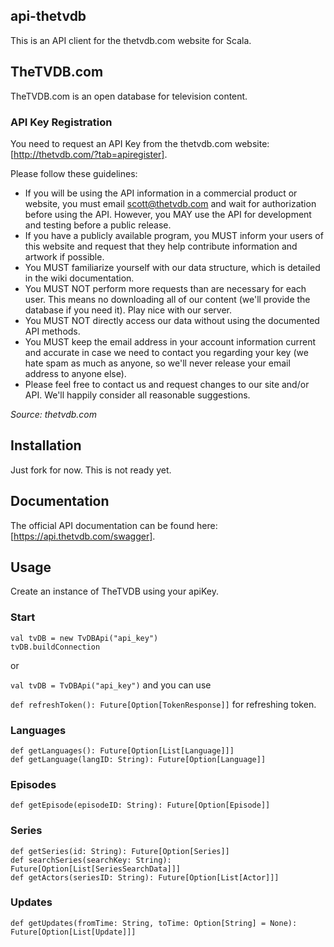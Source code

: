 ## api-thetvdb
This is an API client for the thetvdb.com website for Scala.

## TheTVDB.com
TheTVDB.com is an open database for television content.

### API Key Registration

You need to request an API Key from the thetvdb.com website: [http://thetvdb.com/?tab=apiregister].

Please follow these guidelines:

* If you will be using the API information in a commercial product or website, you must email [scott@thetvdb.com](mailto:scott@thetvdb.com) and wait for authorization before using the API. However, you MAY use the API for development and testing before a public release.
* If you have a publicly available program, you MUST inform your users of this website and request that they help contribute information and artwork if possible.
* You MUST familiarize yourself with our data structure, which is detailed in the wiki documentation.
* You MUST NOT perform more requests than are necessary for each user. This means no downloading all of our content (we'll provide the database if you need it). Play nice with our server.
* You MUST NOT directly access our data without using the documented API methods.
* You MUST keep the email address in your account information current and accurate in case we need to contact you regarding your key (we hate spam as much as anyone, so we'll never release your email address to anyone else).
* Please feel free to contact us and request changes to our site and/or API. We'll happily consider all reasonable suggestions.

*Source: thetvdb.com*

## Installation

Just fork for now. This is not ready yet.

## Documentation

The official API documentation can be found here: [https://api.thetvdb.com/swagger].

## Usage

Create an instance of TheTVDB using your apiKey.

### Start

```
val tvDB = new TvDBApi("api_key")
tvDB.buildConnection
```

or

`val tvDB = TvDBApi("api_key")` and you can use 

`def refreshToken(): Future[Option[TokenResponse]]` for refreshing token.

### Languages
````
def getLanguages(): Future[Option[List[Language]]]
def getLanguage(langID: String): Future[Option[Language]]
````

### Episodes
````
def getEpisode(episodeID: String): Future[Option[Episode]]
````

### Series
````
def getSeries(id: String): Future[Option[Series]]
def searchSeries(searchKey: String): Future[Option[List[SeriesSearchData]]]
def getActors(seriesID: String): Future[Option[List[Actor]]]
````

### Updates
````
def getUpdates(fromTime: String, toTime: Option[String] = None): Future[Option[List[Update]]]
````
